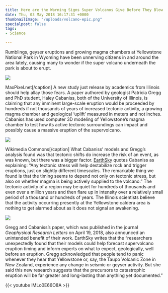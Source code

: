 ```yaml
---
title: Here are the Warning Signs Super Volcanos Give Before They Blow
date: Thu, 03 May 2018 16:17:31 +0000
thumbnailImage: "/uploads/volcano-epic.png"
specialpost: false
tags:
- Science

---
```

Rumblings, geyser eruptions and growing magma chambers at Yellowstone National Park in Wyoming have been unnerving citizens in and around the area lately, causing many to wonder if the super volcano underneath the park is about to erupt.

![](http://newsattorneys.staging.wpengine.com/wp-content/uploads/2018/05/yellowstone-park-sign-1024x538.png) 

MaxPixel.net\[/caption\] A new study just release by academics from Illinois should help allay those fears. A paper authored by geologist Patricia Gregg and PhD student, Haley Cabaniss, both of the University of Illinois, is claiming that any imminent large-scale eruption would be proceeded by hundreds if not thousands of years of increased tectonic activity, a growing magma chamber and geological ‘uplift’ measured in meters and not inches. Cabaniss has used computer 3D modeling of Yellowstone’s magma chamber to test how its active tectonic surroundings can impact and possibly cause a massive eruption of the supervolcano.

![](http://newsattorneys.staging.wpengine.com/wp-content/uploads/2018/05/yellowstone-caldera-1024x528.png) 

Wikimedia Commons\[/caption\] What Cabaniss’ models and Gregg’s analysis found was that tectonic shifts do increase the risk of an event, as was known, but there was a bigger factor. [EarthSky](http://earthsky.org/earth/supervolcano-warning) quotes Cabaniss as explaining: “Any tectonic stress will help destabilize rock and trigger eruptions, just on slightly different timescales. The remarkable thing we found is that the timing seems to depend not only on tectonic stress, but also on whether magma is being actively supplied to the volcano.” The tectonic activity of a region may be quiet for hundreds of thousands and even over a million years and then flare up in intensity over a relatively small period of a thousand or hundreds of years. The Illinois scientists believe that the activity occurring presently at the Yellowstone caldera area is nothing to get alarmed about as it does not signal an awakening. 

![](http://newsattorneys.staging.wpengine.com/wp-content/uploads/2018/05/yellowstone-geyser-wiki-commons.png) 

Gregg and Cabaniss’s paper, which was published in the journal _Geophysical Research Letters_ on April 19, 2018, also announced an unintended benefit of their work. EarthSky writes that the “researchers unexpectedly found that their models could help forecast supervolcano eruption timing and inform experts on what to expect, geologically, well before an eruption. Gregg acknowledged that people tend to panic whenever they hear that Yellowstone or, say, the Taupo Volcanic Zone in New Zealand, experience any change in seismic or geyser activity. But she said this new research suggests that the precursors to catastrophic eruption will be far greater and long-lasting than anything yet documented.” 

{{< youtube lMLo0E66O8A >}}